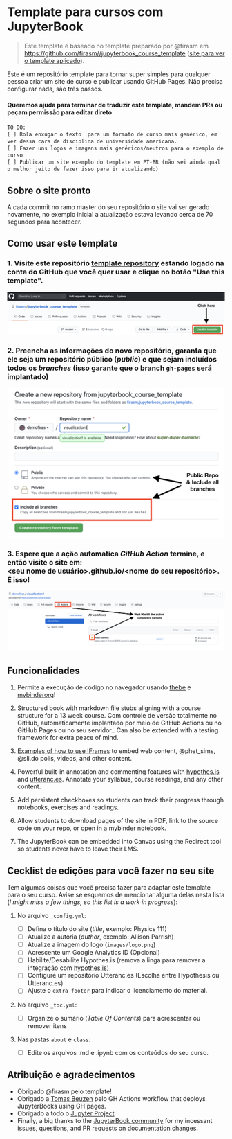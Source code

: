 # Template para cursos com JupyterBook  

>Este template é baseado no template preparado por @firasm em https://github.com/firasm//jupyterbook_course_template ([site para ver o template aplicado](https://firasm.github.io/jupyterbook_course_template/about/syllabus.html)).

Este é um repositório  template para tornar super simples para qualquer pessoa criar um site de curso e publicar usando GitHub Pages.
Não precisa configurar nada, são três passos. 

#### Queremos ajuda para terminar de traduzir este template, mandem PRs ou peçam permissão para editar direto

    TO DO:
    [ ] Rola enxugar o texto  para um formato de curso mais genérico, em vez dessa cara de disciplina de universidade americana.
    [ ] Fazer uns logos e imagens mais genéricos/neutros para o exemplo de curso
    [ ] Publicar um site exemplo do template em PT-BR (não sei ainda qual o melhor jeito de fazer isso para ir atualizando)

## Sobre o site pronto 

A cada commit no ramo master do seu repositório o site vai ser gerado novamente, no exemplo inicial a atualização estava levando cerca de 70 segundos para acontecer.

## Como usar este template

### 1. Visite este repositório [template repository](https://github.com/villares/jupyterbook_course_template) estando logado na conta do GitHub que você quer usar e clique no botão "Use this template".

![](https://github.com/firasm/bits/blob/master/jb-step1.png)

### 2. Preencha as informações do novo repositório, garanta que ele seja um repositório público (*public*) e que sejam incluídos todos os *branches* (isso garante que o branch `gh-pages` será implantado)

![](https://github.com/firasm/bits/blob/master/jb-step2.png)

### 3. Espere que a ação automática *GitHub Action* termine, e então visite o site em: <br><seu nome de usuário>.github.io/<nome do seu repositório>. É isso!

![](https://github.com/firasm/bits/blob/master/jb-step3.png)

## Funcionalidades

1. Permite a execução de código no navegador usando [thebe](https://thebe.readthedocs.io/en/latest/) e [mybinderorg](https://mybinder.org)!

1. Structured book with markdown file stubs aligning with a course structure for a 13 week course. Com controle de versão totalmente no GitHub, automaticamente implantado por meio de GitHub Actions ou no GitHub Pages ou no seu servidor.. Can also be extended with a testing framework for extra peace of mind.

1. [Examples of how to use IFrames](https://firasm.github.io/jupyterbook_course_template/class/topic1.html#) to embed web content, @phet_sims, @sli.do polls, videos, and other content. 

1. Powerful built-in annotation and commenting features with [hypothes.is](http://hypothes.is) and [utteranc.es](http://utteranc.es). Annotate your syllabus, course readings, and any other content.

1. Add persistent checkboxes so students can track their progress through notebooks, exercises and readings. 

1. Allow students to download pages of the site in PDF, link to the source code on your repo, or open in a mybinder notebook. 

1. The JupyterBook can be embedded into Canvas using the Redirect tool so students never have to leave their LMS.

## Cecklist de edições para você fazer no seu site

Tem algumas coisas que você precisa fazer para adaptar este template para o seu curso.
Avise se esquemos de mencionar alguma delas nesta lista (*I might miss a few things, so this list is a work in progress*):

1. No arquivo `_config.yml`:

	- [ ] Defina o título do site (*title*, exemplo: Physics 111)
	- [ ] Atualize a autoria (*author*, exemplo: Allison Parrish)
	- [ ] Atualize a imagem do logo (`images/logo.png`)
	- [ ] Acrescente um Google Analytics ID (Opcional)
	- [ ] Habilite/Desabilite Hypothes.is (remova a linga para remover a integração com [hypothes.is](https://hypothes.is))
	- [ ] Configure um repositório Utteranc.es (Escolha entre Hypothesis ou Utteranc.es)
	- [ ] Ajuste o `extra_footer` para indicar o licenciamento do material.

1. No arquivo `_toc.yml`:
	- [ ] Organize o sumário (*Table Of Contents*) para acrescentar ou remover itens
	
1. Nas pastas `about` e `class`:
	- [ ] Edite os arquivos .md e .ipynb com os conteúdos do seu curso.

## Atribuição e agradecimentos

- Obrigado @firasm pelo template!
- Obrigado a [Tomas Beuzen](https://github.com/TomasBeuzen) pelo GH Actions workflow that deploys JupyterBooks using GH pages.
- Obrigado a todo o [Jupyter Project](https://jupyter.org/about)
- Finally, a big thanks to the [JupyterBook community](https://github.com/executablebooks/jupyter-book/graphs/contributors) for my incessant issues, questions, and PR requests on documentation changes.
